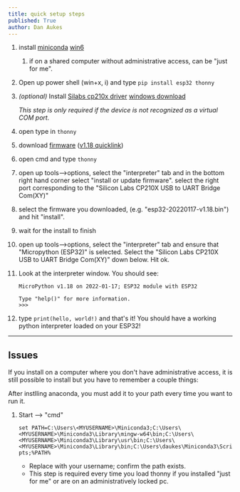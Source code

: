 ```yaml
---
title: quick setup steps
published: True
author: Dan Aukes
---
```


1. install [miniconda](https://docs.conda.io/en/latest/miniconda.html) [win6](https://repo.anaconda.com/miniconda/Miniconda3-latest-Windows-x86_64.exe)
    1. if on a shared computer without administrative access, can be "just for me".
1. Open up power shell (win+x, i) and type ```pip install esp32 thonny```
1. _(optional)_ Install [Silabs cp210x driver](https://www.silabs.com/developers/usb-to-uart-bridge-vcp-drivers) [windows download](https://www.silabs.com/documents/public/software/CP210x_Universal_Windows_Driver.zip)

    _This step is only required if the device is not recognized as a virtual COM port._

1. open type in ```thonny```
1. download [firmware](https://micropython.org/download/esp32/) ([v1.18 quicklink](https://micropython.org/resources/firmware/esp32-20220117-v1.18.bin))
1. open cmd and type ```thonny```
1. open up tools-->options, select the "interpreter" tab and in the bottom right hand corner select "install or update firmware".  select the right port corresponding to the "Silicon Labs CP210X USB to UART Bridge Com(XY)"
1. select the firmware you downloaded, (e.g. "esp32-20220117-v1.18.bin") and hit "install".
1. wait for the install to finish
1. open up tools-->options, select the "interpreter" tab and ensure that "Micropython (ESP32)" is selected.  Select the "Silicon Labs CP210X USB to UART Bridge Com(XY)" down below.  Hit ok.
1. Look at the interpreter window.  You should see:

    ```
    MicroPython v1.18 on 2022-01-17; ESP32 module with ESP32
    
    Type "help()" for more information.
    >>> 
    ```
1. type ```print(hello, world!)``` and that's it!  You should have a working python interpreter loaded on your ESP32!
    
    
----

## Issues

If you install on a computer where you don't have administrative access, it is still possible to install  but you have to remember a couple things:

After instlling anaconda, you must add it to your path every time you want to run it.  

1. Start --> "cmd"
 
    ```set PATH=C:\Users\<MYUSERNAME>\Miniconda3;C:\Users\<MYUSERNAME>\Miniconda3\Library\mingw-w64\bin;C:\Users\<MYUSERNAME>\Miniconda3\Library\usr\bin;C:\Users\<MYUSERNAME>\Miniconda3\Library\bin;C:\Users\daukes\Miniconda3\Scripts;%PATH%```
    
    * Replace <MYUSERNAME> with your username; confirm the path exists.
    * This step is required every time you load thonny if you installed "just for me" or are on an administratively locked pc.
    
